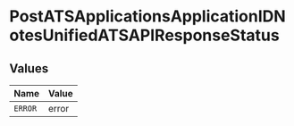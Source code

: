 # PostATSApplicationsApplicationIDNotesUnifiedATSAPIResponseStatus


## Values

| Name    | Value   |
| ------- | ------- |
| `ERROR` | error   |